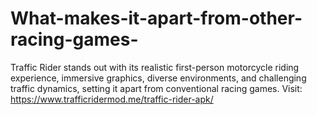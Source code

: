 # What-makes-it-apart-from-other-racing-games-
Traffic Rider stands out with its realistic first-person motorcycle riding experience, immersive graphics, diverse environments, and challenging traffic dynamics, setting it apart from conventional racing games. Visit: https://www.trafficridermod.me/traffic-rider-apk/
